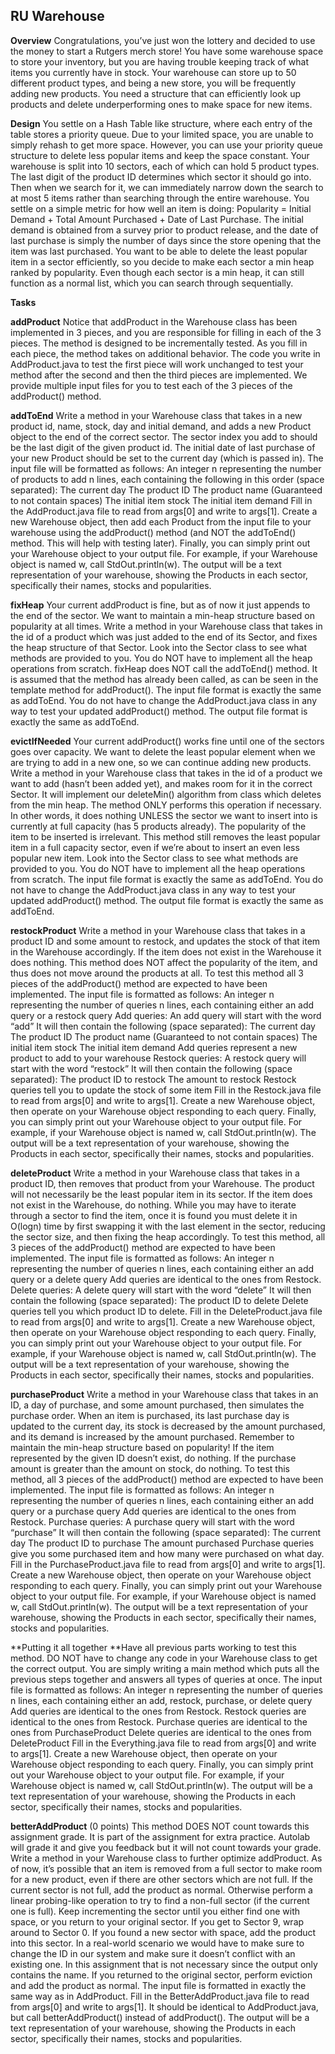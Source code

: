 ## RU Warehouse

**Overview**
Congratulations, you’ve just won the lottery and decided to use the money to start a Rutgers merch store! You have some warehouse space to store your inventory, but you are having trouble keeping track of what items you currently have in stock. Your warehouse can store up to 50 different product types, and being a new store, you will be frequently adding new products. You need a structure that can efficiently look up products and delete underperforming ones to make space for new items.

**Design**
You settle on a Hash Table like structure, where each entry of the table stores a priority queue. Due to your limited space, you are unable to simply rehash to get more space. However, you can use your priority queue structure to delete less popular items and keep the space constant.
Your warehouse is split into 10 sectors, each of which can hold 5 product types.
The last digit of the product ID determines which sector it should go into. Then when we search for it, we can immediately narrow down the search to at most 5 items rather than searching through the entire warehouse.
You settle on a simple metric for how well an item is doing: Popularity = Initial Demand + Total Amount Purchased + Date of Last Purchase. The initial demand is obtained from a survey prior to product release, and the date of last purchase is simply the number of days since the store opening that the item was last purchased.
You want to be able to delete the least popular item in a sector efficiently, so you decide to make each sector a min heap ranked by popularity.
Even though each sector is a min heap, it can still function as a normal list, which you can search through sequentially.

**Tasks**

**addProduct**
Notice that addProduct in the Warehouse class has been implemented in 3 pieces, and you are responsible for filling in each of the 3 pieces.
The method is designed to be incrementally tested. As you fill in each piece, the method takes on additional behavior.
The code you write in AddProduct.java to test the first piece will work unchanged to test your method after the second and then the third pieces are implemented. We provide multiple input files for you to test each of the 3 pieces of the addProduct() method.

**addToEnd**
Write a method in your Warehouse class that takes in a new product id, name, stock, day and initial demand, and adds a new Product object to the end of the correct sector.
The sector index you add to should be the last digit of the given product id.
The initial date of last purchase of your new Product should be set to the current day (which is passed in).
The input file will be formatted as follows:
An integer n representing the number of products to add
n lines, each containing the following in this order (space separated):
The current day
The product ID
The product name (Guaranteed to not contain spaces)
The initial item stock
The initial item demand
Fill in the AddProduct.java file to read from args[0] and write to args[1]. Create a new Warehouse object, then add each Product from the input file to your warehouse using the addProduct() method (and NOT the addToEnd() method. This will help with testing later). Finally, you can simply print out your Warehouse object to your output file. For example, if your Warehouse object is named w, call StdOut.println(w).
The output will be a text representation of your warehouse, showing the Products in each sector, specifically their names, stocks and popularities.

**fixHeap**
Your current addProduct is fine, but as of now it just appends to the end of the sector. We want to maintain a min-heap structure based on popularity at all times.
Write a method in your Warehouse class that takes in the id of a product which was just added to the end of its Sector, and fixes the heap structure of that Sector.
Look into the Sector class to see what methods are provided to you. You do NOT have to implement all the heap operations from scratch.
fixHeap does NOT call the addToEnd() method. It is assumed that the method has already been called, as can be seen in the template method for addProduct().
The input file format is exactly the same as addToEnd.
You do not have to change the AddProduct.java class in any way to test your updated addProduct() method.
The output file format is exactly the same as addToEnd.

**evictIfNeeded**
Your current addProduct() works fine until one of the sectors goes over capacity. We want to delete the least popular element when we are trying to add in a new one, so we can continue adding new products.
Write a method in your Warehouse class that takes in the id of a product we want to add (hasn’t been added yet), and makes room for it in the correct Sector. It will implement our deleteMin() algorithm from class which deletes from the min heap.
The method ONLY performs this operation if necessary. In other words, it does nothing UNLESS the sector we want to insert into is currently at full capacity (has 5 products already).
The popularity of the item to be inserted is irrelevant. This method still removes the least popular item in a full capacity sector, even if we’re about to insert an even less popular new item.
Look into the Sector class to see what methods are provided to you. You do NOT have to implement all the heap operations from scratch.
The input file format is exactly the same as addToEnd.
You do not have to change the AddProduct.java class in any way to test your updated addProduct() method.
The output file format is exactly the same as addToEnd.

**restockProduct**
Write a method in your Warehouse class that takes in a product ID and some amount to restock, and updates the stock of that item in the Warehouse accordingly. If the item does not exist in the Warehouse it does nothing.
This method does NOT affect the popularity of the item, and thus does not move around the products at all.
To test this method all 3 pieces of the addProduct() method are expected to have been implemented.
The input file is formatted as follows:
An integer n representing the number of queries
n lines, each containing either an add query or a restock query
Add queries:
An add query will start with the word “add”
It will then contain the following (space separated):
The current day
The product ID
The product name (Guaranteed to not contain spaces)
The initial item stock
The initial item demand
Add queries represent a new product to add to your warehouse
Restock queries:
A restock query will start with the word “restock”
It will then contain the following (space separated):
The product ID to restock
The amount to restock
Restock queries tell you to update the stock of some item
Fill in the Restock.java file to read from args[0] and write to args[1]. Create a new Warehouse object, then operate on your Warehouse object responding to each query. Finally, you can simply print out your Warehouse object to your output file. For example, if your Warehouse object is named w, call StdOut.println(w).
The output will be a text representation of your warehouse, showing the Products in each sector, specifically their names, stocks and popularities.

**deleteProduct**
Write a method in your Warehouse class that takes in a product ID, then removes that product from your Warehouse. The product will not necessarily be the least popular item in its sector. If the item does not exist in the Warehouse, do nothing.
While you may have to iterate through a sector to find the item, once it is found you must delete it in O(logn) time by first swapping it with the last element in the sector, reducing the sector size, and then fixing the heap accordingly.
To test this method, all 3 pieces of the addProduct() method are expected to have been implemented.
The input file is formatted as follows:
An integer n representing the number of queries
n lines, each containing either an add query or a delete query
Add queries are identical to the ones from Restock.
Delete queries:
A delete query will start with the word “delete”
It will then contain the following (space separated):
The product ID to delete
Delete queries tell you which product ID to delete.
Fill in the DeleteProduct.java file to read from args[0] and write to args[1]. Create a new Warehouse object, then operate on your Warehouse object responding to each query. Finally, you can simply print out your Warehouse object to your output file. For example, if your Warehouse object is named w, call StdOut.println(w).
The output will be a text representation of your warehouse, showing the Products in each sector, specifically their names, stocks and popularities.

**purchaseProduct**
Write a method in your Warehouse class that takes in an ID, a day of purchase, and some amount purchased, then simulates the purchase order.
When an item is purchased, its last purchase day is updated to the current day, its stock is decreased by the amount purchased, and its demand is increased by the amount purchased. Remember to maintain the min-heap structure based on popularity!
If the item represented by the given ID doesn’t exist, do nothing.
If the purchase amount is greater than the amount on stock, do nothing.
To test this method, all 3 pieces of the addProduct() method are expected to have been implemented.
The input file is formatted as follows:
An integer n representing the number of queries
n lines, each containing either an add query or a purchase query
Add queries are identical to the ones from Restock.
Purchase queries:
A purchase query will start with the word “purchase”
It will then contain the following (space separated):
The current day
The product ID to purchase
The amount purchased
Purchase queries give you some purchased item and how many were purchased on what day.
Fill in the PurchaseProduct.java file to read from args[0] and write to args[1]. Create a new Warehouse object, then operate on your Warehouse object responding to each query. Finally, you can simply print out your Warehouse object to your output file. For example, if your Warehouse object is named w, call StdOut.println(w).
The output will be a text representation of your warehouse, showing the Products in each sector, specifically their names, stocks and popularities.

**Putting it all together
**Have all previous parts working to test this method.
DO NOT have to change any code in your Warehouse class to get the correct output. You are simply writing a main method which puts all the previous steps together and answers all types of queries at once.
The input file is formatted as follows:
An integer n representing the number of queries
n lines, each containing either an add, restock, purchase, or delete query
Add queries are identical to the ones from Restock.
Restock queries are identical to the ones from Restock.
Purchase queries are identical to the ones from PurchaseProduct
Delete queries are identical to the ones from DeleteProduct
Fill in the Everything.java file to read from args[0] and write to args[1]. Create a new Warehouse object, then operate on your Warehouse object responding to each query. Finally, you can simply print out your Warehouse object to your output file. For example, if your Warehouse object is named w, call StdOut.println(w).
The output will be a text representation of your warehouse, showing the Products in each sector, specifically their names, stocks and popularities.

**betterAddProduct** (0 points)
This method DOES NOT count towards this assignment grade.
It is part of the assignment for extra practice.
Autolab will grade it and give you feedback but it will not count towards your grade.
Write a method in your Warehouse class to further optimize addProduct. 
As of now, it’s possible that an item is removed from a full sector to make room for a new product, even if there are other sectors which are not full. 
If the current sector is not full, add the product as normal. 
Otherwise perform a linear probing-like operation to try to find a non-full sector (if the current one is full). Keep incrementing the sector until you either find one with space, or you return to your original sector. If you get to Sector 9, wrap around to Sector 0.
If you found a new sector with space, add the product into this sector. In a real-world scenario we would have to make sure to change the ID in our system and make sure it doesn’t conflict with an existing one. In this assignment that is not necessary since the output only contains the name.
If you returned to the original sector, perform eviction and add the product as normal.
The input file is formatted in exactly the same way as in AddProduct.
Fill in the BetterAddProduct.java file to read from args[0] and write to args[1]. It should be identical to AddProduct.java, but call betterAddProduct() instead of addProduct().
The output will be a text representation of your warehouse, showing the Products in each sector, specifically their names, stocks and popularities.

